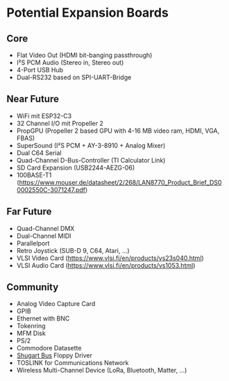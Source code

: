 # Potential Expansion Boards

## Core

- Flat Video Out (HDMI bit-banging passthrough)
- I²S PCM Audio (Stereo in, Stereo out)
- 4-Port USB Hub
- Dual-RS232 based on SPI-UART-Bridge

## Near Future

- WiFi mit ESP32-C3
- 32 Channel I/O mit Propeller 2
- PropGPU (Propeller 2 based GPU with 4-16 MB video ram,  HDMI, VGA, FBAS)
- SuperSound (I²S PCM + AY-3-8910 + Analog Mixer)
- Dual C64 Serial
- Quad-Channel D-Bus-Controller (TI Calculator Link)
- SD Card Expansion (USB2244-AEZG-06)
- 100BASE-T1 (https://www.mouser.de/datasheet/2/268/LAN8770_Product_Brief_DS00002550C-3071247.pdf)

## Far Future

- Quad-Channel DMX
- Dual-Channel MIDI
- Parallelport
- Retro Joystick (SUB-D 9, C64, Atari, ...)
- VLSI Video Card (<https://www.vlsi.fi/en/products/vs23s040.html>)
- VLSI Audio Card (<https://www.vlsi.fi/en/products/vs1053.html>)

## Community

- Analog Video Capture Card
- GPIB
- Ethernet with BNC
- Tokenring
- MFM Disk
- PS/2
- Commodore Datasette
- [Shugart Bus](https://en.wikipedia.org/wiki/Floppy_disk_drive_interface) Floppy Driver
- TOSLINK for Communications Network
- Wireless Multi-Channel Device (LoRa, Bluetooth, Matter, ...)
